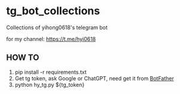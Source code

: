 # tg_bot_collections
Collections of yihong0618's telegram bot

for my channel: https://t.me/hyi0618

## HOW TO

1. pip install -r requirements.txt
2. Get tg token, ask Google or ChatGPT, need get it from [BotFather](https://t.me/BotFather)
3. python hy_tg.py ${tg_token}

